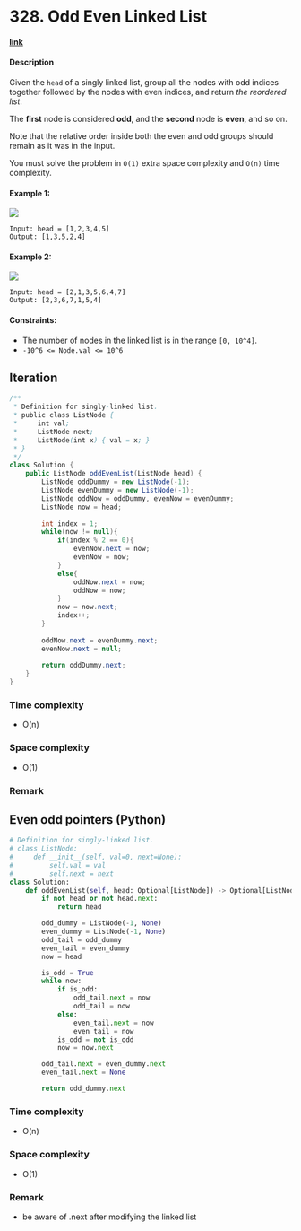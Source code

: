 # 328. Odd Even Linked List

#### [link](https://leetcode.com/problems/odd-even-linked-list/)

#### Description
Given the `head` of a singly linked list, group all the nodes with odd indices together followed by the nodes with even indices, and return *the reordered list*.

The **first** node is considered **odd**, and the **second** node is **even**, and so on.

Note that the relative order inside both the even and odd groups should remain as it was in the input.

You must solve the problem in `O(1)` extra space complexity and `O(n)` time complexity.

#### Example 1:
![](https://assets.leetcode.com/uploads/2021/03/10/oddeven-linked-list.jpg)
```
Input: head = [1,2,3,4,5]
Output: [1,3,5,2,4]
```
#### Example 2:
![](https://assets.leetcode.com/uploads/2021/03/10/oddeven2-linked-list.jpg)
```
Input: head = [2,1,3,5,6,4,7]
Output: [2,3,6,7,1,5,4]
```

#### Constraints:
* The number of nodes in the linked list is in the range `[0, 10^4]`.
* `-10^6 <= Node.val <= 10^6`

## Iteration
```java
/**
 * Definition for singly-linked list.
 * public class ListNode {
 *     int val;
 *     ListNode next;
 *     ListNode(int x) { val = x; }
 * }
 */
class Solution {
    public ListNode oddEvenList(ListNode head) {
        ListNode oddDummy = new ListNode(-1);
        ListNode evenDummy = new ListNode(-1);
        ListNode oddNow = oddDummy, evenNow = evenDummy;
        ListNode now = head;
        
        int index = 1;
        while(now != null){
            if(index % 2 == 0){
                evenNow.next = now;
                evenNow = now;
            }
            else{
                oddNow.next = now;
                oddNow = now;
            }
            now = now.next;
            index++;
        }
        
        oddNow.next = evenDummy.next;
        evenNow.next = null;
        
        return oddDummy.next;
    }
}
```
### Time complexity
* O(n)
### Space complexity
* O(1)
### Remark

## Even odd pointers (Python)
```Python
# Definition for singly-linked list.
# class ListNode:
#     def __init__(self, val=0, next=None):
#         self.val = val
#         self.next = next
class Solution:
    def oddEvenList(self, head: Optional[ListNode]) -> Optional[ListNode]:
        if not head or not head.next:
            return head

        odd_dummy = ListNode(-1, None)
        even_dummy = ListNode(-1, None)
        odd_tail = odd_dummy
        even_tail = even_dummy
        now = head

        is_odd = True
        while now:
            if is_odd:
                odd_tail.next = now
                odd_tail = now
            else:
                even_tail.next = now
                even_tail = now
            is_odd = not is_odd
            now = now.next

        odd_tail.next = even_dummy.next
        even_tail.next = None

        return odd_dummy.next
```
### Time complexity
* O(n)
### Space complexity
* O(1)
### Remark
* be aware of .next after modifying the linked list